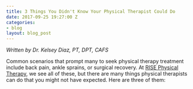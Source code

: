 ```yaml
---
title: 3 Things You Didn't Know Your Physical Therapist Could Do
date: 2017-09-25 19:27:00 Z
categories:
- blog
layout: blog_post
---
```


_Written by Dr. Kelsey Diaz, PT, DPT, CAFS_

Common scenarios that prompt many to seek physical therapy treatment include back pain, ankle sprains, or surgical recovery. At [RISE Physical Therapy](/), we see all of these, but there are many things physical therapists can do that you might not have expected. Here are three of them: